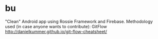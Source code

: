 # bu
"Clean" Android app using Rossie Framework and Firebase.
Methodology used (in case anyone wants to contribute): GitFlow http://danielkummer.github.io/git-flow-cheatsheet/
